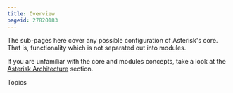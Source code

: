 ```yaml
---
title: Overview
pageid: 27820183
---
```


The sub-pages here cover any possible configuration of Asterisk's core. That is, functionality which is not separated out into modules.

If you are unfamiliar with the core and modules concepts, take a look at the [Asterisk Architecture](/Asterisk-Architecture) section.

Topics 


